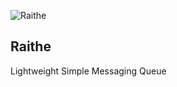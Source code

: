 ![Raithe](https://github.com/catmullet/Raithe/blob/master/image%20(1).jpg)

Raithe
---
Lightweight Simple Messaging Queue

